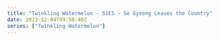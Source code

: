 ```yaml
---
title: "Twinkling Watermelon - S1E5 - Se Gyeong Leaves the Country"
date: 2023-12-04T09:50:40Z
series: ["Twinkling Watermelon"]
---
```



<mux-player stream-type="on-demand"
  src="https://kp3d-my.sharepoint.com/personal/ryoo_kp3d_onmicrosoft_com/_layouts/15/download.aspx?share=EUn5GUeN_ipAhAiAfNvJlVwBrSsXrYS91d3owEldB-uCLg" prefer-playback="mse" controls>
  </mux-player>
  
  
 <script src="https://cdn.jsdelivr.net/npm/@mux/mux-player"></script>
  
 <script type="application/ld+json">
 {
  "@context": "https://schema.org/",
  "@type": "VideoObject",
  "name": "Twinkling Watermelon - S1E5 - Se Gyeong Leaves the Country",
  "contentUrl": "https://stream.mux.com/t7vNMrvsofdKlaJQ52xwJ009U2sCQymubbybKd48zpZw.m3u8",
  "thumbnailUrl": "https://www.themoviedb.org/t/p/original/vDJE7JPnPc6fJBMBXdSltYM6yL6.jpg?width=314&fit_mode=preserve&time=25",
  "uploadDate": "2023-12-04T09:50:40Z",
}

</script>
